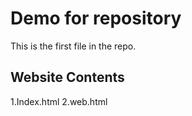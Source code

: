 # Demo for repository
This is the first file in the repo.

## Website Contents
1.Index.html
2.web.html
